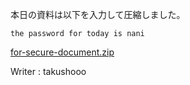 本日の資料は以下を入力して圧縮しました。

```
the password for today is nani
```

[for-secure-document.zip](https://score.wanictf.org/storage/nr6n608qbm5ebot5m5nslupzwnfldvvu/for-secure-document.zip)

Writer : takushooo
